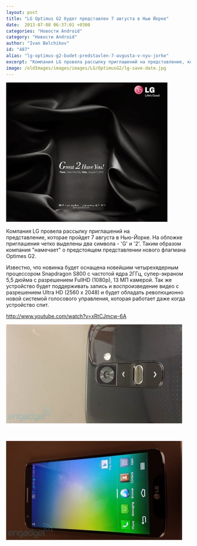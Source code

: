 ```yaml
---
layout: post
title: "LG Optimus G2 будет представлен 7 августа в Нью Йорке"
date:  2013-07-08 06:37:01 +0300
categories: "Новости Android"
category: "Новости Android"
author: "Ivan Belchikov"
id: "487"
alias: "lg-optimus-g2-budet-predstavlen-7-avgusta-v-nyu-jorke"
excerpt: "Компания LG провела рассылку приглашений на представление, которае пройдет 7 августа в Нью-Йорке. На обложке приглашения четко выделены два символа - 'G' и '2'. Таким образом компания намечает о предстоящем представлении нового флагмана Optimes G2."
image: /oldImages/images/images/LG/OptimusG2/lg-save-date.jpg
---
```

<img src="/oldImages/images/images/LG/OptimusG2/lg-save-date.jpg" alt="Приглашение от LG" />

Компания LG провела рассылку приглашений на представление, которае пройдет 7 августа в Нью-Йорке. На обложке приглашения четко выделены два символа - 'G' и '2'. Таким образом компания "намечает" о предстоящем представлении нового флагмана Optimes G2.


Известно, что новинка будет оснащена новейшим четырехядерным процессором Snapdragon S800 с частотой ядра 2ГГц, супер-экраном 5,5 дюйма с разрешением FullHD (1080p), 13 МП камерой. Так же устройство будет поддерживать запись и воспроизведение видео с разрешением Ultra HD (2560 x 2048) и будет обладать революционно новой системой голосового управления, которая работает даже когда устройство спит.

http://www.youtube.com/watch?v=xRtCJmcw-6A

<img src="/oldImages/images/images/LG/OptimusG2/lg-opt-g2-2.jpg" alt="Optimus G2" />

 

<img src="/oldImages/images/images/LG/OptimusG2/lg-opt-g2-3.jpg" alt="Экран Optimus G2" />
